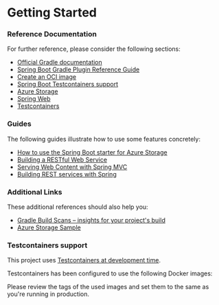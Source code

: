 # Getting Started

### Reference Documentation
For further reference, please consider the following sections:

* [Official Gradle documentation](https://docs.gradle.org)
* [Spring Boot Gradle Plugin Reference Guide](https://docs.spring.io/spring-boot/docs/3.2.7-SNAPSHOT/gradle-plugin/reference/html/)
* [Create an OCI image](https://docs.spring.io/spring-boot/docs/3.2.7-SNAPSHOT/gradle-plugin/reference/html/#build-image)
* [Spring Boot Testcontainers support](https://docs.spring.io/spring-boot/docs/3.2.7-SNAPSHOT/reference/html/features.html#features.testing.testcontainers)
* [Azure Storage](https://microsoft.github.io/spring-cloud-azure/current/reference/html/index.html#resource-handling)
* [Spring Web](https://docs.spring.io/spring-boot/docs/3.2.7-SNAPSHOT/reference/htmlsingle/index.html#web)
* [Testcontainers](https://java.testcontainers.org/)

### Guides
The following guides illustrate how to use some features concretely:

* [How to use the Spring Boot starter for Azure Storage](https://aka.ms/spring/msdocs/storage)
* [Building a RESTful Web Service](https://spring.io/guides/gs/rest-service/)
* [Serving Web Content with Spring MVC](https://spring.io/guides/gs/serving-web-content/)
* [Building REST services with Spring](https://spring.io/guides/tutorials/rest/)

### Additional Links
These additional references should also help you:

* [Gradle Build Scans – insights for your project's build](https://scans.gradle.com#gradle)
* [Azure Storage Sample](https://aka.ms/spring/samples/latest/storage)

### Testcontainers support

This project uses [Testcontainers at development time](https://docs.spring.io/spring-boot/docs/3.2.7-SNAPSHOT/reference/html/features.html#features.testing.testcontainers.at-development-time).

Testcontainers has been configured to use the following Docker images:


Please review the tags of the used images and set them to the same as you're running in production.


